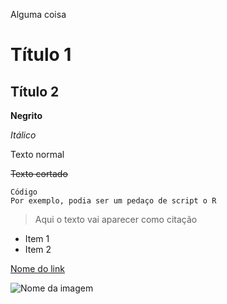 Alguma coisa

# Título 1

## Título 2

**Negrito**

*Itálico*

Texto normal

~~Texto cortado~~

```
Código
Por exemplo, podia ser um pedaço de script o R
```

> Aqui o texto vai aparecer como citação
> 

* Item 1
* Item 2

[Nome do link](https://www.facebook.com/leq.ufal/)

![Nome da imagem](https://www.r-project.org/Rlogo.png)


